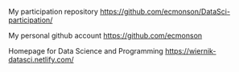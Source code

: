 My participation repository
https://github.com/ecmonson/DataSci-participation/

My personal github account
https://github.com/ecmonson

Homepage for Data Science and Programming 
https://wiernik-datasci.netlify.com/
